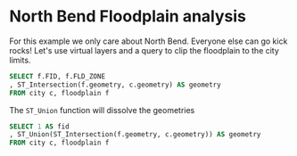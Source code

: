 # North Bend Floodplain analysis

For this example we only care about North Bend. Everyone else can go kick rocks!
Let's use virtual layers and a query to clip the floodplain to the city limits.

```sql
SELECT f.FID, f.FLD_ZONE
, ST_Intersection(f.geometry, c.geometry) AS geometry
FROM city c, floodplain f
```

The `ST_Union` function will dissolve the geometries 
```sql
SELECT 1 AS fid
, ST_Union(ST_Intersection(f.geometry, c.geometry)) AS geometry
FROM city c, floodplain f
```